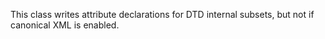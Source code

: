 This class writes attribute <!ATTLIST ...> declarations for DTD internal subsets, but not if canonical XML is enabled.